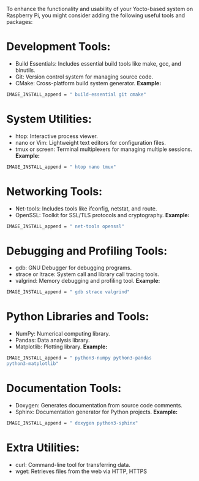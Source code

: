 To enhance the functionality and usability of your Yocto-based system on Raspberry Pi, you might consider adding the following useful tools and packages:

# Development Tools:
- Build Essentials: Includes essential build tools like make, gcc, and binutils.
- Git: Version control system for managing source code.
- CMake: Cross-platform build system generator.
**Example:**
```bash
IMAGE_INSTALL_append = " build-essential git cmake"
```
# System Utilities:
- htop: Interactive process viewer.
- nano or Vim: Lightweight text editors for configuration files.
- tmux or screen: Terminal multiplexers for managing multiple sessions.
**Example:**
```bash
IMAGE_INSTALL_append = " htop nano tmux"
```
# Networking Tools:
- Net-tools: Includes tools like ifconfig, netstat, and route.
- OpenSSL: Toolkit for SSL/TLS protocols and cryptography.
**Example:**
```bash
IMAGE_INSTALL_append = " net-tools openssl"
```
# Debugging and Profiling Tools:
- gdb: GNU Debugger for debugging programs.
- strace or ltrace: System call and library call tracing tools.
- valgrind: Memory debugging and profiling tool.
**Example:**
```bash
IMAGE_INSTALL_append = " gdb strace valgrind"
```
# Python Libraries and Tools:
- NumPy: Numerical computing library.
- Pandas: Data analysis library.
- Matplotlib: Plotting library.
**Example:**
```bash
IMAGE_INSTALL_append = " python3-numpy python3-pandas 
python3-matplotlib"
```
# Documentation Tools:
- Doxygen: Generates documentation from source code comments.
- Sphinx: Documentation generator for Python projects.
**Example:**
```bash
IMAGE_INSTALL_append = " doxygen python3-sphinx"
```
# Extra Utilities:
- curl: Command-line tool for transferring data.
- wget: Retrieves files from the web via HTTP, HTTPS